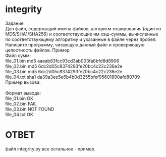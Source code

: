 # integrity
Задание  
Дан файл, содержащий имена файлов, алгоритм хэширования (один из MD5/SHA1/SHA256) и соответствующие им хэш-суммы, вычисленные по соответствующему алгоритму и указанные в файле через пробел. Напишите программу, читающую данный файл и проверяющую целостность файлов.
Пример  
Файл сумм:  
file_01.bin md5 aaeab83fcc93cd3ab003fa8bfd8d8906  
file_02.bin md5 6dc2d05c8374293fe20bc4c22c236e2e  
file_03.bin md5 6dc2d05c8374293fe20bc4c22c236e2e  
file_04.txt sha1 da39a3ee5e6b4b0d3255bfef95601890afd80709  
Пример вызова:  
<your program> <path to the input file> <path to the directory containing the files to check>  
Формат вывода:  
file_01.bin OK  
file_02.bin FAIL  
file_03.bin NOT FOUND  
file_04.txt OK  
  
# ОТВЕТ
файл integrity.py
все остальное - пример.
